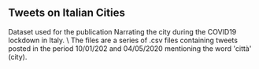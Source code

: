## Tweets on Italian Cities

Dataset used for the publication Narrating the city during the COVID19 lockdown in Italy. \\
The files are a series of .csv files containing tweets posted in the period 10/01/202 and 04/05/2020 mentioning the word 'città' (city). 
